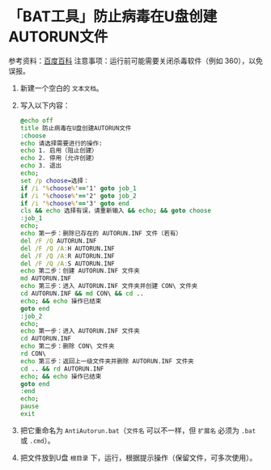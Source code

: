 # 「BAT工具」防止病毒在U盘创建AUTORUN文件

参考资料：[百度百科](https://baike.baidu.com/item/autorun.inf/10548193)
注意事项：运行前可能需要关闭杀毒软件（例如 360），以免误报。

1. 新建一个空白的 `文本文档`。
2. 写入以下内容：

   ```bat
   @echo off
   title 防止病毒在U盘创建AUTORUN文件
   :choose
   echo 请选择需要进行的操作:
   echo 1. 启用（阻止创建）
   echo 2. 停用（允许创建）
   echo 3. 退出
   echo;
   set /p choose=选择：
   if /i '%choose%'=='1' goto job_1
   if /i '%choose%'=='2' goto job_2
   if /i '%choose%'=='3' goto end
   cls && echo 选择有误，请重新输入 && echo; && goto choose
   :job_1
   echo;
   echo 第一步：删除已存在的 AUTORUN.INF 文件（若有）
   del /F /Q AUTORUN.INF
   del /F /Q /A:H AUTORUN.INF
   del /F /Q /A:R AUTORUN.INF
   del /F /Q /A:S AUTORUN.INF
   echo 第二步：创建 AUTORUN.INF 文件夹
   md AUTORUN.INF
   echo 第三步：进入 AUTORUN.INF 文件夹并创建 CON\ 文件夹
   cd AUTORUN.INF && md CON\ && cd ..
   echo; && echo 操作已结束
   goto end
   :job_2
   echo;
   echo 第一步：进入 AUTORUN.INF 文件夹
   cd AUTORUN.INF
   echo 第二步：删除 CON\ 文件夹
   rd CON\
   echo 第三步：返回上一级文件夹并删除 AUTORUN.INF 文件夹
   cd .. && rd AUTORUN.INF
   echo; && echo 操作已结束
   goto end
   :end
   echo;
   pause
   exit
   ```

3. 把它重命名为 `AntiAutorun.bat`（`文件名` 可以不一样，但 `扩展名` 必须为 `.bat` 或 `.cmd`）。
4. 把文件放到U盘 `根目录` 下，运行，根据提示操作（保留文件，可多次使用）。
